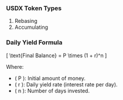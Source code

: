 ### USDX Token Types

1. Rebasing
2. Accumulating

### Daily Yield Formula

\[
\text{Final Balance} = P \times (1 + r)^n
\]

Where:
- \( P \): Initial amount of money.
- \( r \): Daily yield rate (interest rate per day).
- \( n \): Number of days invested.
